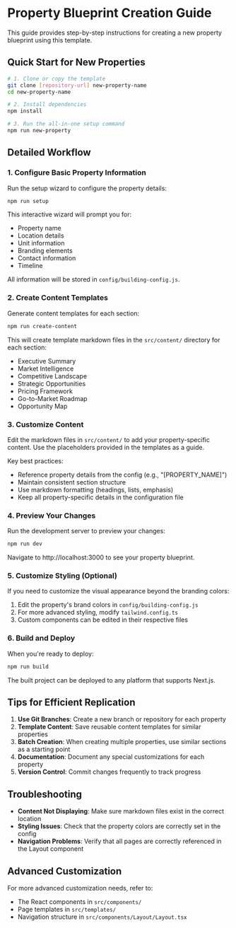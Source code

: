 # Property Blueprint Creation Guide

This guide provides step-by-step instructions for creating a new property blueprint using this template.

## Quick Start for New Properties

```bash
# 1. Clone or copy the template
git clone [repository-url] new-property-name
cd new-property-name

# 2. Install dependencies
npm install

# 3. Run the all-in-one setup command
npm run new-property
```

## Detailed Workflow

### 1. Configure Basic Property Information

Run the setup wizard to configure the property details:

```bash
npm run setup
```

This interactive wizard will prompt you for:
- Property name
- Location details
- Unit information
- Branding elements
- Contact information
- Timeline

All information will be stored in `config/building-config.js`.

### 2. Create Content Templates

Generate content templates for each section:

```bash
npm run create-content
```

This will create template markdown files in the `src/content/` directory for each section:
- Executive Summary
- Market Intelligence
- Competitive Landscape
- Strategic Opportunities
- Pricing Framework
- Go-to-Market Roadmap
- Opportunity Map

### 3. Customize Content

Edit the markdown files in `src/content/` to add your property-specific content. Use the placeholders provided in the templates as a guide.

Key best practices:
- Reference property details from the config (e.g., "[PROPERTY_NAME]")
- Maintain consistent section structure
- Use markdown formatting (headings, lists, emphasis)
- Keep all property-specific details in the configuration file

### 4. Preview Your Changes

Run the development server to preview your changes:

```bash
npm run dev
```

Navigate to http://localhost:3000 to see your property blueprint.

### 5. Customize Styling (Optional)

If you need to customize the visual appearance beyond the branding colors:

1. Edit the property's brand colors in `config/building-config.js`
2. For more advanced styling, modify `tailwind.config.ts`
3. Custom components can be edited in their respective files

### 6. Build and Deploy

When you're ready to deploy:

```bash
npm run build
```

The built project can be deployed to any platform that supports Next.js.

## Tips for Efficient Replication

1. **Use Git Branches**: Create a new branch or repository for each property
2. **Template Content**: Save reusable content templates for similar properties
3. **Batch Creation**: When creating multiple properties, use similar sections as a starting point
4. **Documentation**: Document any special customizations for each property
5. **Version Control**: Commit changes frequently to track progress

## Troubleshooting

- **Content Not Displaying**: Make sure markdown files exist in the correct location
- **Styling Issues**: Check that the property colors are correctly set in the config
- **Navigation Problems**: Verify that all pages are correctly referenced in the Layout component

## Advanced Customization

For more advanced customization needs, refer to:
- The React components in `src/components/`
- Page templates in `src/templates/`
- Navigation structure in `src/components/Layout/Layout.tsx`